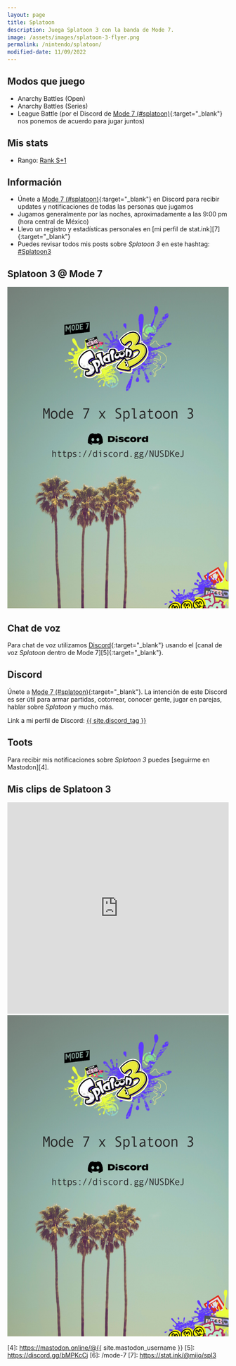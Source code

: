 ```yaml
---
layout: page
title: Splatoon
description: Juega Splatoon 3 con la banda de Mode 7.
image: /assets/images/splatoon-3-flyer.png
permalink: /nintendo/splatoon/
modified-date: 11/09/2022
---
```


<div class="row">
<div class="col-sm-6 order-2 order-sm-1">

## <i class="fa-solid fa-gamepad"></i> Modos que juego

- Anarchy Battles (Open)
- Anarchy Battles (Series)
- League Battle (por el Discord de [Mode 7 (#splatoon)][1]{:target="_blank"} nos ponemos de acuerdo para jugar juntos)

## <i class="fa-solid fa-chart-column"></i> Mis stats

- Rango: <a href="https://stat.ink/@mijo/spl2/stat/gachi?rule=hoko" class="badge badge-dark" target="_blank">Rank S+1</a>

## <i class="fa-solid fa-circle-info"></i> Información

- Únete a [Mode 7 (#splatoon)][1]{:target="_blank"} en Discord para recibir updates y notificaciones de todas las personas que jugamos
- Jugamos generalmente por las noches, aproximadamente a las 9:00 pm (hora central de México)
- Llevo un registro y estadísticas personales en [mi perfil de stat.ink][7]{:target="_blank"}
- Puedes revisar todos mis posts sobre *Splatoon 3* en este hashtag: <a class="badge badge-primary" href="https://blog.{{ site.domain }}/hashtag/splatoon-3/">#Splatoon3</a>

</div>
<div class="col-sm-6 order-1 order-sm-2">

## <i class="fa-solid fa-paint-roller"></i> Splatoon 3 @ Mode 7

<div class="text-center mt20">
<a href="javascript:void(0)" data-toggle="modal" data-target="#modal">
<img class="img-fluid rounded" src="/assets/images/splatoon-3-flyer.png" alt="" loading="lazy" />
</a>
</div>

## <i class="fa-solid fa-microphone"></i> Chat de voz

Para chat de voz utilizamos [Discord][1]{:target="_blank"} usando el [canal de voz *Splatoon* dentro de Mode 7][5]{:target="_blank"}.

## <i class="fa-brands fa-discord"></i> Discord

Únete a [Mode 7 (#splatoon)][1]{:target="_blank"}. La intención de este Discord es ser útil para armar partidas, cotorrear, conocer gente, jugar en parejas, hablar sobre *Splatoon* y mucho más.

Link a mi perfil de Discord:
<a href="{{ site.discord_profile }}" class="badge badge-dark" target="_blank">{{ site.discord_tag }}</a>

## <i class="fa-brands fa-mastodon"></i> Toots

Para recibir mis notificaciones sobre *Splatoon 3* puedes [seguirme en Mastodon][4].

</div>
</div>

## <i class="fa-brands fa-youtube"></i> Mis clips de Splatoon 3
<div class="embed-responsive embed-responsive-16by9">
<iframe width="100%" height="480" src="https://www.youtube.com/embed/videoseries?list=PL15FCirCIaHq3KXJcqrFPaTYpzSxDpDVm" title="YouTube video player" frameborder="0" allow="accelerometer; autoplay; clipboard-write; encrypted-media; gyroscope; picture-in-picture" allowfullscreen></iframe>
</div>

<div class="modal fade" id="modal" tabindex="-1" role="dialog" aria-labelledby="modalLabel" aria-hidden="true">
<div class="modal-dialog modal-lg modal-dialog-centered" role="document">
<div class="modal-content">
<div class="modal-body modal-body-jekyll">
<img class="img-fluid rounded" src="/assets/images/splatoon-3-flyer.png" alt="" loading="lazy" />
</div>
</div>
</div>
</div>

[1]: https://discord.gg/NUSDKeJ
[2]: https://itunes.apple.com/us/app/id1234806557?mt=12&uo=4&at=10l4Fw
[3]: https://play.google.com/store/apps/details?id=com.nintendo.znca&gl=us&hl=en
[4]: https://mastodon.online/@{{ site.mastodon_username }}
[5]: https://discord.gg/bMPKcCj
[6]: /mode-7
[7]: https://stat.ink/@mijo/spl3